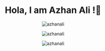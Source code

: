 <h1 align="center" > Hola, I am Azhan Ali !👋</h1>
                                       
                                       
<p align="center"><img src="https://github-readme-stats.vercel.app/api?username=azhanali&show_icons=true" alt="azhanali" /></p>

<p align="center"> <img src="https://komarev.com/ghpvc/?username=azhanali" alt="azhanali" /> </p>


<p align="center"><img src="https://github-readme-stats.vercel.app/api/top-langs/?username=azhanali" alt="azhanali" /></p>
